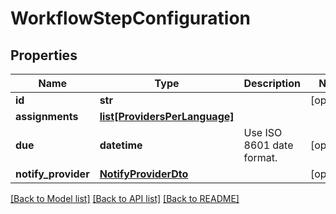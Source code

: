 # WorkflowStepConfiguration

## Properties
Name | Type | Description | Notes
------------ | ------------- | ------------- | -------------
**id** | **str** |  | [optional] 
**assignments** | [**list[ProvidersPerLanguage]**](ProvidersPerLanguage.md) |  | 
**due** | **datetime** | Use ISO 8601 date format. | [optional] 
**notify_provider** | [**NotifyProviderDto**](NotifyProviderDto.md) |  | [optional] 

[[Back to Model list]](../README.md#documentation-for-models) [[Back to API list]](../README.md#documentation-for-api-endpoints) [[Back to README]](../README.md)

